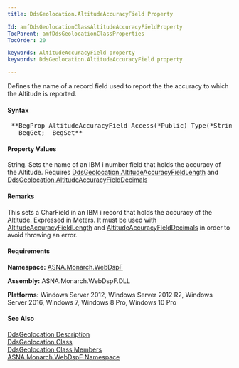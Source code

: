 ```yaml
---
title: DdsGeolocation.AltitudeAccuracyField Property

Id: amfDdsGeolocationClassAltitudeAccuracyFieldProperty
TocParent: amfDdsGeolocationClassProperties
TocOrder: 20

keywords: AltitudeAccuracyField property
keywords: DdsGeolocation.AltitudeAccuracyField property

---
```


Defines the name of a record field used to report the the accuracy to which the Altitude is reported.

#### Syntax
<pre class="prettyprint"> **BegProp AltitudeAccuracyField Access(*Public) Type(*String)
   BegGet;  BegSet** </pre>

#### Property Values
String. Sets the name of an IBM i number field that holds the accuracy of the Altitude. Requires [DdsGeolocation.AltitudeAccuracyFieldLength](amfDdsGeolocationClassAltitudeAccuracyFieldLengthProperty.html) and [DdsGeolocation.AltitudeAccuracyFieldDecimals](amfDdsGeolocationClassAltitudeAccuracyFieldDecimalsProperty.html) 

#### Remarks
This sets a CharField in an IBM i record that holds the accuracy of the Altitude. Expressed in Meters. It must be used with [AltitudeAccuracyFieldLength](amfDdsGeolocationClassAltitudeAccuracyFieldLengthProperty.html) and [AltitudeAccuracyFieldDecimals](amfDdsGeolocationClassAltitudeAccuracyFieldDecimalsProperty.html) in order to avoid throwing an error.

#### Requirements
**Namespace:** [ASNA.Monarch.WebDspF](amfWebDspFNamespace.html)

**Assembly:** ASNA.Monarch.WebDspF.DLL

**Platforms:** Windows Server 2012, Windows Server 2012 R2, Windows Server 2016, Windows 7, Windows 8 Pro, Windows 10 Pro

#### See Also
[DdsGeolocation Description](amfUnderstandingGeoloc.html)<br /> [ DdsGeolocation Class](amfDdsGeolocationClass.html) <br /> [ DdsGeolocation Class Members](amfDdsGeolocationClassMembers.html) <br /> [ ASNA.Monarch.WebDspF Namespace](amfWebDspFNamespace.html) 
